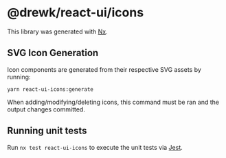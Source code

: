 # @drewk/react-ui/icons

This library was generated with [Nx](https://nx.dev).

## SVG Icon Generation
Icon components are generated from their respective SVG assets by running:
```
yarn react-ui-icons:generate
```
When adding/modifying/deleting icons, this command must be ran and the output changes committed.

## Running unit tests

Run `nx test react-ui-icons` to execute the unit tests via [Jest](https://jestjs.io).
